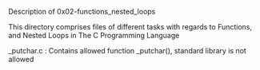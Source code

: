 Description of 0x02-functions_nested_loops

This directory comprises files of different tasks with regards to Functions, and Nested Loops in The C Programming Language

_putchar.c : Contains allowed function _putchar(), standard library is not allowed
